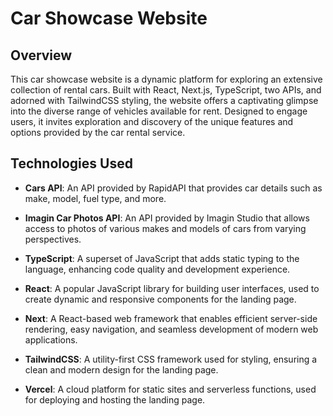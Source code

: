 # Car Showcase Website

## Overview

This car showcase website is a dynamic platform for exploring an extensive collection of rental cars. Built with React, Next.js, TypeScript, two APIs, and adorned with TailwindCSS styling, the website offers a captivating glimpse into the diverse range of vehicles available for rent. Designed to engage users, it invites exploration and discovery of the unique features and options provided by the car rental service.

## Technologies Used

- **Cars API**: An API provided by RapidAPI that provides car details such as make, model, fuel type, and more.

- **Imagin Car Photos API**: An API provided by Imagin Studio that allows access to photos of various makes and models of cars from varying perspectives.

- **TypeScript**: A superset of JavaScript that adds static typing to the language, enhancing code quality and development experience.

- **React**: A popular JavaScript library for building user interfaces, used to create dynamic and responsive components for the landing page.

- **Next**: A React-based web framework that enables efficient server-side rendering, easy navigation, and seamless development of modern web applications.

- **TailwindCSS**: A utility-first CSS framework used for styling, ensuring a clean and modern design for the landing page.

- **Vercel**: A cloud platform for static sites and serverless functions, used for deploying and hosting the landing page.
